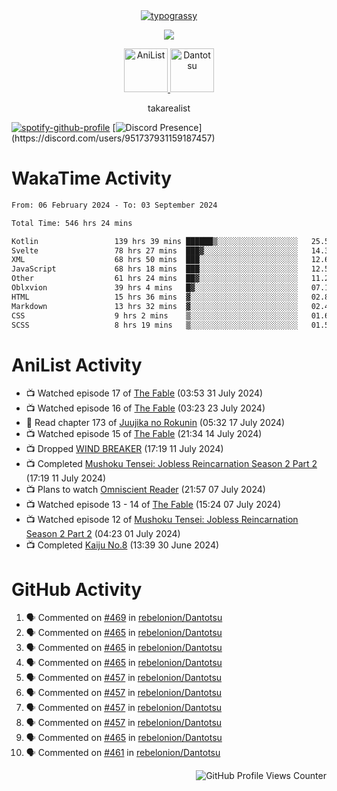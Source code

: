 <div align="center">
<a href="https://github.com/kawarimidoll/typograssy">
    <img alt="typograssy" src="https://typograssy.deno.dev/api?text=%E3%82%B8%E3%83%A7%E3%83%B3%E3%81%A7%E3%81%99%E3%80%82%E3%81%93%E3%82%93%E3%81%AB%E3%81%A1%E3%81%AF%20%20%5E%5E%20sup%20iam%20ibo%20--&&l0=none&l1=82d9d0&l2=027353&l3=038c4c&l4=01402e&bg=none&frame=none&speed=100&comment=">
</a>
</div>
<p align="center">
  <a href="https://skillicons.dev">
    <img src="https://skillicons.dev/icons?i=kotlin,figma,obsidian,androidstudio,vscode,css,html" />
  </a>
</p>

<p align="center">
    <a href="https://anilist.co/user/takarealist112/">
      <img src="https://i.imgur.com/LDvh7Lg.gif" alt="AniList" style="width: 70px; height: auto;">
    </a>
    <a href="https://discord.gg/4HPZ5nAWwM/">
      <img src="https://i.imgur.com/5o3Y9Jb.gif" alt="Dantotsu" style="width: 70px; height: auto;">
    </a>
</p>

<p align="center">
takarealist
</p>

[![spotify-github-profile](https://spotify-github-profile.vercel.app/api/view?uid=216np2gahwfhcjozqmzomew7i&cover_image=true&theme=novatorem&show_offline=true&background_color=121212&interchange=false&bar_color=53b14f&bar_color_cover=true)](https://spotify-github-profile.vercel.app/api/view?uid=216np2gahwfhcjozqmzomew7i&redirect=true)
[![Discord Presence](https://lanyard-profile-readme.vercel.app/api/951737931159187457?theme=dark&bg=Oe1116&animated=false&hideDiscrim=true&borderRadius=30px&idleMessage=currently%20offline...)](https://discord.com/users/951737931159187457)

# WakaTime Activity

<!--START_SECTION:waka-->

```txt
From: 06 February 2024 - To: 03 September 2024

Total Time: 546 hrs 24 mins

Kotlin                 139 hrs 39 mins ██████▒░░░░░░░░░░░░░░░░░░   25.56 %
Svelte                 78 hrs 27 mins  ███▓░░░░░░░░░░░░░░░░░░░░░   14.36 %
XML                    68 hrs 50 mins  ███░░░░░░░░░░░░░░░░░░░░░░   12.60 %
JavaScript             68 hrs 18 mins  ███░░░░░░░░░░░░░░░░░░░░░░   12.50 %
Other                  61 hrs 24 mins  ██▓░░░░░░░░░░░░░░░░░░░░░░   11.24 %
Oblxvion               39 hrs 4 mins   █▓░░░░░░░░░░░░░░░░░░░░░░░   07.15 %
HTML                   15 hrs 36 mins  ▓░░░░░░░░░░░░░░░░░░░░░░░░   02.86 %
Markdown               13 hrs 32 mins  ▓░░░░░░░░░░░░░░░░░░░░░░░░   02.48 %
CSS                    9 hrs 2 mins    ▒░░░░░░░░░░░░░░░░░░░░░░░░   01.65 %
SCSS                   8 hrs 19 mins   ▒░░░░░░░░░░░░░░░░░░░░░░░░   01.52 %
```

<!--END_SECTION:waka-->

# AniList Activity

<!-- ANILIST_ACTIVITY:start -->

-   📺 Watched episode 17 of [The Fable](https://anilist.co/anime/166910) (03:53 31 July 2024)
-   📺 Watched episode 16 of [The Fable](https://anilist.co/anime/166910) (03:23 23 July 2024)
-   📖 Read chapter 173 of [Juujika no Rokunin](https://anilist.co/manga/116671) (05:32 17 July 2024)
-   📺 Watched episode 15 of [The Fable](https://anilist.co/anime/166910) (21:34 14 July 2024)
-   📺 Dropped [WIND BREAKER](https://anilist.co/anime/163270) (17:19 11 July 2024)
-   📺 Completed [Mushoku Tensei: Jobless Reincarnation Season 2 Part 2](https://anilist.co/anime/166873) (17:19 11 July 2024)
-   📺 Plans to watch [Omniscient Reader](https://anilist.co/anime/179068) (21:57 07 July 2024)
-   📺 Watched episode 13 - 14 of [The Fable](https://anilist.co/anime/166910) (15:24 07 July 2024)
-   📺 Watched episode 12 of [Mushoku Tensei: Jobless Reincarnation Season 2 Part 2](https://anilist.co/anime/166873) (04:23 01 July 2024)
-   📺 Completed [Kaiju No.8](https://anilist.co/anime/153288) (13:39 30 June 2024)

<!-- ANILIST_ACTIVITY:end -->

# GitHub Activity

<!--START_SECTION:activity-->

1. 🗣 Commented on [#469](https://github.com/rebelonion/Dantotsu/issues/469#issuecomment-2291590291) in [rebelonion/Dantotsu](https://github.com/rebelonion/Dantotsu)
2. 🗣 Commented on [#465](https://github.com/rebelonion/Dantotsu/issues/465#issuecomment-2257555066) in [rebelonion/Dantotsu](https://github.com/rebelonion/Dantotsu)
3. 🗣 Commented on [#465](https://github.com/rebelonion/Dantotsu/issues/465#issuecomment-2257389149) in [rebelonion/Dantotsu](https://github.com/rebelonion/Dantotsu)
4. 🗣 Commented on [#465](https://github.com/rebelonion/Dantotsu/issues/465#issuecomment-2257388359) in [rebelonion/Dantotsu](https://github.com/rebelonion/Dantotsu)
5. 🗣 Commented on [#457](https://github.com/rebelonion/Dantotsu/issues/457#issuecomment-2256121324) in [rebelonion/Dantotsu](https://github.com/rebelonion/Dantotsu)
6. 🗣 Commented on [#457](https://github.com/rebelonion/Dantotsu/issues/457#issuecomment-2256120426) in [rebelonion/Dantotsu](https://github.com/rebelonion/Dantotsu)
7. 🗣 Commented on [#457](https://github.com/rebelonion/Dantotsu/issues/457#issuecomment-2256119951) in [rebelonion/Dantotsu](https://github.com/rebelonion/Dantotsu)
8. 🗣 Commented on [#457](https://github.com/rebelonion/Dantotsu/issues/457#issuecomment-2256116300) in [rebelonion/Dantotsu](https://github.com/rebelonion/Dantotsu)
9. 🗣 Commented on [#465](https://github.com/rebelonion/Dantotsu/issues/465#issuecomment-2255424721) in [rebelonion/Dantotsu](https://github.com/rebelonion/Dantotsu)
10. 🗣 Commented on [#461](https://github.com/rebelonion/Dantotsu/issues/461#issuecomment-2254781546) in [rebelonion/Dantotsu](https://github.com/rebelonion/Dantotsu)
<!--END_SECTION:activity-->

<div align="right">
    <img src="https://komarev.com/ghpvc/?username=sneazy-ibo&color=ff6e00&label=Counter&abbreviated=true" alt="GitHub Profile Views Counter">
</div>
